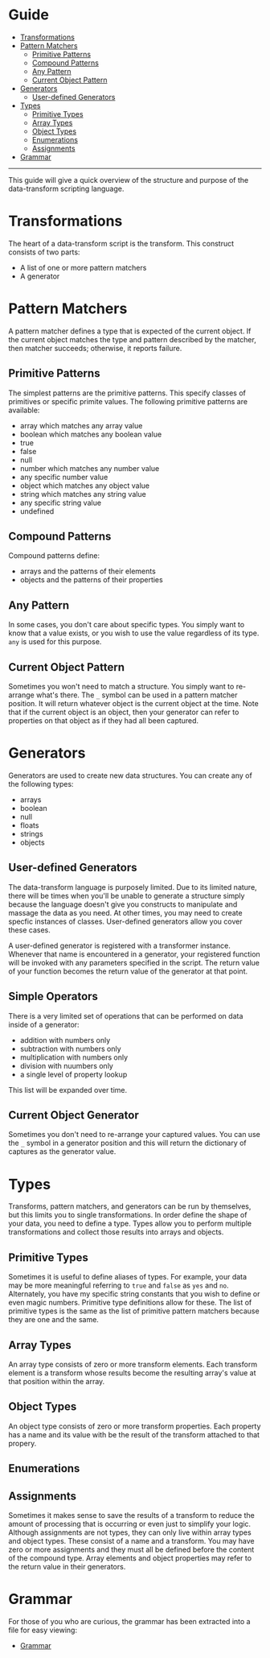 # Guide

- [Transformations](#transformations)
- [Pattern Matchers](#pattern-matchers)
    - [Primitive Patterns](#primitive-patterns)
    - [Compound Patterns](#compound-patterns)
    - [Any Pattern](#any-patterns)
    - [Current Object Pattern](#current-object-pattern)
- [Generators](#generators)
    - [User-defined Generators](#user-defined-generators)
- [Types](#types)
    - [Primitive Types](#primitive-types)
    - [Array Types](#array-types)
    - [Object Types](#object-types)
    - [Enumerations](#enumerations)
    - [Assignments](#assignments)
- [Grammar](#grammar)

---

This guide will give a quick overview of the structure and purpose of the data-transform scripting language.

# Transformations

The heart of a data-transform script is the transform. This construct consists of two parts:

- A list of one or more pattern matchers
- A generator

# Pattern Matchers

A pattern matcher defines a type that is expected of the current object. If the current object matches the type and pattern described by the matcher, then matcher succeeds; otherwise, it reports failure.

## Primitive Patterns

The simplest patterns are the primitive patterns. This specify classes of primitives or specific primite values. The following primitive patterns are available:

- array which matches any array value
- boolean which matches any boolean value
- true
- false
- null
- number which matches any number value
- any specific number value
- object which matches any object value
- string which matches any string value
- any specific string value
- undefined

## Compound Patterns

Compound patterns define:

- arrays and the patterns of their elements
- objects and the patterns of their properties

## Any Pattern

In some cases, you don't care about specific types. You simply want to know that a value exists, or you wish to use the value regardless of its type. `any` is used for this purpose.

## Current Object Pattern

Sometimes you won't need to match a structure. You simply want to re-arrange what's there. The `_` symbol can be used in a pattern matcher position. It will return whatever object is the current object at the time. Note that if the current object is an object, then your generator can refer to properties on that object as if they had all been captured.

# Generators

Generators are used to create new data structures. You can create any of the following types:

- arrays
- boolean
- null
- floats
- strings
- objects

## User-defined Generators

The data-transform language is purposely limited. Due to its limited nature, there will be times when you'll be unable to generate a structure simply because the language doesn't give you constructs to manipulate and massage the data as you need. At other times, you may need to create specfic instances of classes. User-defined generators allow you cover these cases.

A user-defined generator is registered with a transformer instance. Whenever that name is encountered in a generator, your registered function will be invoked with any parameters specified in the script. The return value of your function becomes the return value of the generator at that point.

## Simple Operators

There is a very limited set of operations that can be performed on data inside of a generator:

- addition with numbers only
- subtraction with numbers only
- multiplication with numbers only
- division with nuumbers only
- a single level of property lookup

This list will be expanded over time.

## Current Object Generator

Sometimes you don't need to re-arrange your captured values. You can use the `_` symbol in a generator position and this will return the dictionary of captures as the generator value.

# Types

Transforms, pattern matchers, and generators can be run by themselves, but this limits you to single transformations. In order define the shape of your data, you need to define a type. Types allow you to perform multiple transformations and collect those results into arrays and objects.

## Primitive Types

Sometimes it is useful to define aliases of types. For example, your data may be more meaningful referring to `true` and `false` as `yes` and `no`. Alternately, you have my specific string constants that you wish to define or even magic numbers. Primitive type definitions allow for these. The list of primitive types is the same as the list of primitive pattern matchers because they are one and the same.

## Array Types

An array type consists of zero or more transform elements. Each transform element is a transform whose results become the resulting array's value at that position within the array.

## Object Types

An object type consists of zero or more transform properties. Each property has a name and its value with be the result of the transform attached to that propery.

## Enumerations

## Assignments

Sometimes it makes sense to save the results of a transform to reduce the amount of processing that is occurring or even just to simplify your logic. Although assignments are not types, they can only live within array types and object types. These consist of a name and a transform. You may have zero or more assignments and they must all be defined before the content of the compound type. Array elements and object properties may refer to the return value in their generators.

# Grammar

For those of you who are curious, the grammar has been extracted into a file for easy viewing:

- [Grammar](grammar.md)
